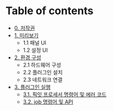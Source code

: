 ﻿# Table of contents

* [0. 저작권](README.md)
* [1. 미리보기](01_preview/README.md)
  * 1.1 패널 UI
  * 1.2 설정 UI
* [2. 환경 구성](02_about_env/README.md)
  * 2.1 하드웨어 구성
  * 2.2 플러그인 설치
  * 2.3 네트워크 연결
* [3. 플러그인 실행](03_operation/README.md)
  * [3.1. 픽잇 프로세서 명령어 및 에러 코드](03_operation/1-pickit_processor/README.md)
  * [3.2. job 명령어 및 API](03_operation/2-job-cmd-api/README.md)